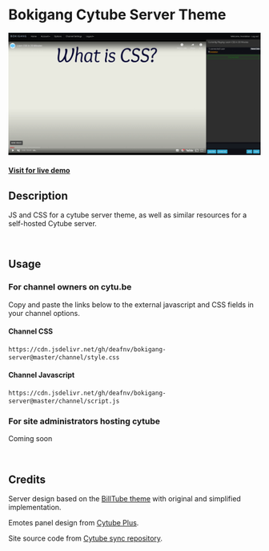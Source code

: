 # Bokigang Cytube Server Theme

![Preview](https://github.com/deafnv/bokigang-server/blob/38758b35b50b61df3dd72bc32fd3d0cd1d134643/images/ss.png)

#### [Visit for live demo](https://cytubegce.ddns.net/)

## Description

JS and CSS for a cytube server theme, as well as similar resources for a self-hosted Cytube server.

&nbsp;

## Usage

### For channel owners on cytu.be

Copy and paste the links below to the external javascript and CSS fields in your channel options.

#### Channel CSS

```
https://cdn.jsdelivr.net/gh/deafnv/bokigang-server@master/channel/style.css
```

#### Channel Javascript

```
https://cdn.jsdelivr.net/gh/deafnv/bokigang-server@master/channel/script.js
```

### For site administrators hosting cytube

Coming soon

<!---
#### Channel CSS

Host the CSS files in [/channel](https://github.com/deafnv/bokigang-server/tree/master/channel) on an external site like Dropbox for highest functionality, or copy and paste the code into the built in CSS editor.

Use the appropriate files and code according to the header comments depending on original or self-hosting.

#### Channel Javascript

Host the JS files in [/channel](https://github.com/deafnv/bokigang-server/tree/master/channel) on an external site like Dropbox for highest functionality, or copy and paste the code into the built in JS editor.

If self-hosting and inserting external scripts directly into the pug template, use separated files for correct emote panel functionality.

(Use the ```hosted_style.css``` alongside style.css, adding the stylesheets to ```head.pug``` if self-hosting.)
-->

&nbsp;

## Credits

Server design based on the [BillTube theme](https://github.com/BillTube/BillTube2) with original and simplified implementation.

Emotes panel design from [Cytube Plus](https://github.com/zimny-lech/CyTube-Plus).

Site source code from [Cytube sync repository](https://github.com/calzoneman/sync).
